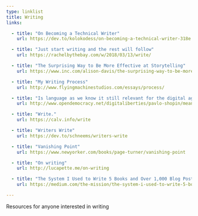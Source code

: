 ```yaml
---
type: linklist
title: Writing
links:

  - title: "On Becoming a Technical Writer"
    url: https://dev.to/kolokodess/on-becoming-a-technical-writer-318e

  - title: "Just start writing and the rest will follow"
    url: https://rachelbythebay.com/w/2018/03/13/write/

  - title: "The Surprising Way to Be More Effective at Storytelling"
    url: https://www.inc.com/alison-davis/the-surprising-way-to-be-more-effective-at-storytelling.html

  - title: "My Writing Process"
    url: http://www.flyingmachinestudios.com/essays/process/

  - title: "Is language as we know it still relevant for the digital age?"
    url: http://www.opendemocracy.net/digitaliberties/pavlo-shopin/meaning-of-language-why-do-arts-and-sciences-need-language

  - title: "Write."
    url: https://calv.info/write

  - title: "Writers Write"
    url: https://dev.to/schneems/writers-write

  - title: "Vanishing Point"
    url: https://www.newyorker.com/books/page-turner/vanishing-point

  - title: "On writing"
    url: http://lucapette.me/on-writing

  - title: "The System I Used to Write 5 Books and Over 1,000 Blog Posts"
    url: https://medium.com/the-mission/the-system-i-used-to-write-5-books-and-over-1-000-blog-posts-5872451d7461

---
```


Resources for anyone interested in writing
